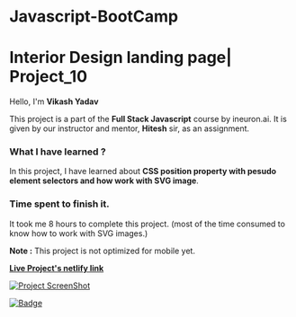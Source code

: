 # Javascript-BootCamp


# **Interior Design landing page| Project_10**

Hello, I'm **Vikash Yadav** 

This project is a part of the **Full Stack Javascript** course by ineuron.ai. It is given by our instructor and mentor, **Hitesh** sir,  as an assignment.


### **What I have learned ?**

In this project, I have learned about **CSS position property with pesudo element selectors and how work with SVG image**.

### **Time spent to finish it.**

It took me 8 hours to complete this project. (most of the time consumed to know how to work with SVG images.)

**Note :** This project is not optimized for mobile yet.


**[Live Project's netlify link](https://interior-design-landing-page-project-10.netlify.app/ "Project link")**



[![Project ScreenShot](./css%20project-10%20completed.png)](https://interior-design-landing-page-project-10.netlify.app/ "Project link")


[![Badge](https://img.shields.io/badge/Project__10-Interior%20Design%20landing%20page-yellow)](https://interior-design-landing-page-project-10.netlify.app/ "Project link")

